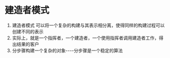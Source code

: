 # 建造者模式
1. 建造者模式 可以将一个复杂的构建与其表示相分离，使得同样的构建过程可以创建不同的表示
2. 实际上，就是一个指挥者，一个建造者，一个使用指挥者调用建造者工作，得出结果的客户
3. 分步骤构建一个复杂的对象----分步骤是一个稳定的算法